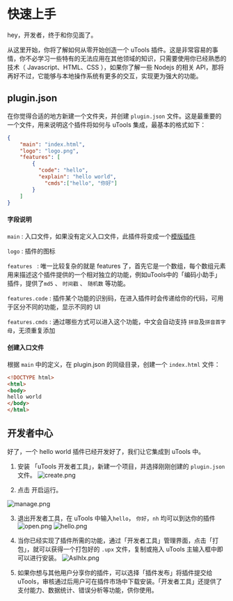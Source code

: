 # 快速上手

hey，开发者，终于和你见面了。

从这里开始，你将了解如何从零开始创造一个 uTools 插件。这是非常容易的事情，你不必学习一些特有的无法应用在其他领域的知识，只需要使用你已经熟悉的技术（ Javascript、HTML、CSS ），如果你了解一些 Nodejs 的相关 API，那将再好不过，它能够与本地操作系统有更多的交互，实现更为强大的功能。

## plugin.json

在你觉得合适的地方新建一个文件夹，并创建 `plugin.json` 文件。这是最重要的一个文件，用来说明这个插件将如何与 uTools 集成，最基本的格式如下：

```json
{
	"main": "index.html",
	"logo": "logo.png",
	"features": [
		{
		  "code": "hello",
		  "explain": "hello world",
			"cmds":["hello", "你好"]
		}
	]
}
```
#### 字段说明

`main` : 入口文件，如果没有定义入口文件，此插件将变成一个[模版插件](template.html)

`logo` : 插件的图标

`features ` : 唯一比较复杂的就是 features 了，首先它是一个数组，每个数组元素用来描述这个插件提供的一个相对独立的功能，例如uTools中的「编码小助手」插件，提供了`md5` 、 `时间戳` 、 `随机数` 等功能。

`features.code` : 插件某个功能的识别码，在进入插件时会传递给你的代码，可用于区分不同的功能，显示不同的 UI

`features.cmds` : 通过哪些方式可以进入这个功能，中文会自动支持 `拼音`及`拼音首字母`，无须重复添加

#### 创建入口文件
根据 `main` 中的定义，在 plugin.json 的同级目录，创建一个 `index.html` 文件：
```html
<!DOCTYPE html>
<html>
<body>
hello world
</body>
</html>
```

## 开发者中心
好了，一个 hello world 插件已经开发好了，我们让它集成到 uTools 中。

1. 安装 「uTools 开发者工具」，新建一个项目，并选择刚刚创建的 `plugin.json` 文件。
![create.png](https://res.u-tools.cn/website/developer.png)

2. 点击 开启运行。

  ![manage.png](https://res.u-tools.cn/website/developer2.png)

3. 退出开发者工具，在 uTools 中输入`hello`， `你好`，`nh` 均可以到达你的插件
    ![open.png](https://res.u-tools.cn/website/open.png)
    ![hello.png](https://res.u-tools.cn/website/hello.png)

4. 当你已经实现了插件所需的功能，通过「开发者工具」管理界面，点击「打包」，就可以获得一个打包好的 `.upx` 文件，复制或拖入 uTools 主输入框中即可以进行安装。
    ![AslhIx.png](https://res.u-tools.cn/website/install.png)

5. 如果你想与其他用户分享你的插件，可以选择「插件发布」将插件提交给 uTools，审核通过后用户可在插件市场中下载安装。「开发者工具」还提供了支付能力、数据统计、错误分析等功能，供你使用。

